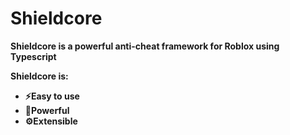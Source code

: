 # Shieldcore
**Shieldcore is a powerful anti-cheat framework for Roblox using Typescript**

**Shieldcore is:**
- **⚡Easy to use**
- **🚀Powerful**
- **⚙️Extensible**
